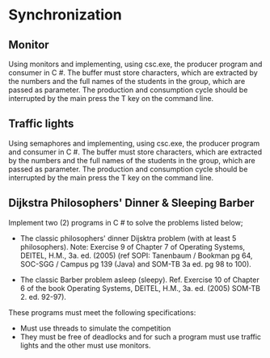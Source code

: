 # Synchronization

## Monitor
Using monitors and implementing, using csc.exe, the producer program and
consumer in C #. The buffer must store characters, which are extracted by the
numbers and the full names of the students in the group, which are passed as
parameter. The production and consumption cycle should be interrupted by the main
press the T key on the command line.

## Traffic lights
Using semaphores and implementing, using csc.exe, the producer program and
consumer in C #. The buffer must store characters, which are extracted by the
numbers and the full names of the students in the group, which are passed as
parameter. The production and consumption cycle should be interrupted by the main
press the T key on the command line.

## Dijkstra Philosophers' Dinner & Sleeping Barber

Implement two (2) programs in C # to solve the problems listed below;
- The classic philosophers' dinner Dijsktra problem (with at least 5 philosophers). Note:
Exercise 9 of Chapter 7 of Operating Systems, DEITEL, H.M., 3a. ed. (2005)
(ref SOPI: Tanenbaum / Bookman pg 64, SOC-SGG / Campus pg 139 (Java) and SOM-TB 3a ed. pg 98 to 100).

- The classic Barber problem asleep (sleepy). Ref. Exercise 10 of Chapter 6
of the book Operating Systems, DEITEL, H.M., 3a. ed. (2005) SOM-TB 2. ed. 92-97).

These programs must meet the following specifications:
- Must use threads to simulate the competition
- They must be free of deadlocks and for such a program must use traffic lights and
the other must use monitors.
